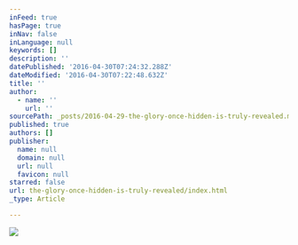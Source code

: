 ```yaml
---
inFeed: true
hasPage: true
inNav: false
inLanguage: null
keywords: []
description: ''
datePublished: '2016-04-30T07:24:32.288Z'
dateModified: '2016-04-30T07:22:48.632Z'
title: ''
author:
  - name: ''
    url: ''
sourcePath: _posts/2016-04-29-the-glory-once-hidden-is-truly-revealed.md
published: true
authors: []
publisher:
  name: null
  domain: null
  url: null
  favicon: null
starred: false
url: the-glory-once-hidden-is-truly-revealed/index.html
_type: Article

---
```

![](https://the-grid-user-content.s3-us-west-2.amazonaws.com/eacb58aa-6b47-4d14-b245-01c5184b2ff8.jpg)